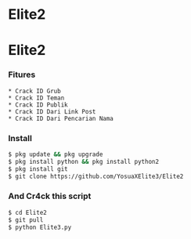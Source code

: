 # Elite2
# Elite2
### Fitures
```
* Crack ID Grub
* Crack ID Teman
* Crack ID Publik
* Crack ID Dari Link Post
* Crack ID Dari Pencarian Nama
```
### Install
```bash
$ pkg update && pkg upgrade
$ pkg install python && pkg install python2
$ pkg install git
$ git clone https://github.com/YosuaXElite3/Elite2
```
### And Cr4ck this script
```bash
$ cd Elite2
$ git pull
$ python Elite3.py
